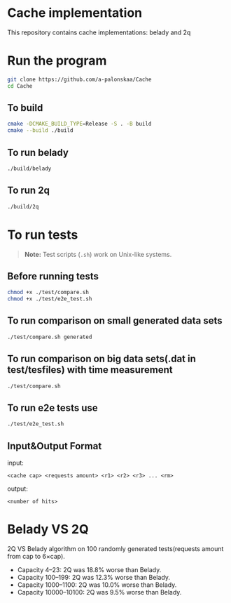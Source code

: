 # Cache implementation

This repository contains cache implementations: belady and 2q

# Run the program

```bash
git clone https://github.com/a-palonskaa/Cache
cd Cache
```

## To build
```bash
cmake -DCMAKE_BUILD_TYPE=Release -S . -B build
cmake --build ./build
```

## To run belady
```bash
./build/belady
```

## To run 2q
```bash
./build/2q
```

# To run tests

> **Note:** Test scripts (`.sh`) work on Unix-like systems.


## Before running tests
```bash
chmod +x ./test/compare.sh
chmod +x ./test/e2e_test.sh
```

## To run comparison on small generated data sets

```bash
./test/compare.sh generated
```

## To run comparison on big data sets(.dat in test/tesfiles) with time measurement

```bash
./test/compare.sh
```

## To run e2e tests use

```bash
./test/e2e_test.sh
```

## Input&Output Format
input:
```
<cache cap> <requests amount> <r1> <r2> <r3> ... <rm>
```
output:
```
<number of hits>
```

# Belady VS 2Q

2Q VS Belady algorithm on 100 randomly generated tests(requests amount from cap to 6×cap).
- Capacity 4–23:
    2Q was 18.8% worse than Belady.
- Capacity 100–199:
    2Q was 12.3% worse than Belady.
- Capacity 1000–1100:
    2Q was 10.0% worse than Belady.
- Capacity 10000–10100:
    2Q was 9.5% worse than Belady.
